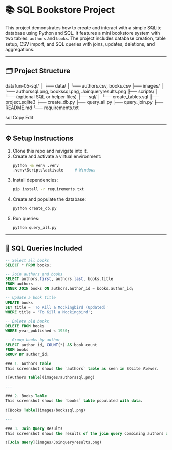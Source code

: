 # 📚 SQL Bookstore Project

This project demonstrates how to create and interact with a simple SQLite database using Python and SQL. It features a mini bookstore system with two tables: `authors` and `books`. The project includes database creation, table setup, CSV import, and SQL queries with joins, updates, deletions, and aggregations.

---

## 🗂️ Project Structure

datafun-05-sql/
│
├── data/
│ └── authors.csv, books.csv
├── images/
│ └── authorssql.png, bookssql.png, Joinqueryresults.png
├── scripts/
│ └── (optional SQL or helper files)
├── sql/
│ └── create_tables.sql
├── project.sqlite3
├── create_db.py
├── query_all.py
├── query_join.py
├── README.md
└── requirements.txt

sql
Copy
Edit

---

## ⚙️ Setup Instructions

1. Clone this repo and navigate into it.
2. Create and activate a virtual environment:
    ```bash
    python -m venv .venv
    .venv\Scripts\activate     # Windows
    ```
3. Install dependencies:
    ```bash
    pip install -r requirements.txt
    ```
4. Create and populate the database:
    ```bash
    python create_db.py
    ```
5. Run queries:
    ```bash
    python query_all.py
    ```

---

## 🧠 SQL Queries Included

```sql
-- Select all books
SELECT * FROM books;

-- Join authors and books
SELECT authors.first, authors.last, books.title
FROM authors
INNER JOIN books ON authors.author_id = books.author_id;

-- Update a book title
UPDATE books
SET title = 'To Kill a Mockingbird (Updated)'
WHERE title = 'To Kill a Mockingbird';

-- Delete old books
DELETE FROM books
WHERE year_published < 1950;

-- Group books by author
SELECT author_id, COUNT(*) AS book_count
FROM books
GROUP BY author_id;

### 1. Authors Table  
This screenshot shows the `authors` table as seen in SQLite Viewer.

![Authors Table](images/authorssql.png)

---

### 2. Books Table  
This screenshot shows the `books` table populated with data.

![Books Table](images/bookssql.png)

---

### 3. Join Query Results  
This screenshot shows the results of the join query combining authors and books.

![Join Query](images/Joinqueryresults.png)
